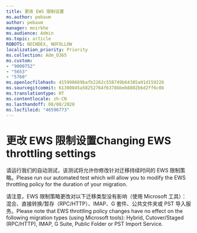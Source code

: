```yaml
---
title: 更改 EWS 限制设置
ms.author: pebaum
author: pebaum
manager: mnirkhe
ms.audience: Admin
ms.topic: article
ROBOTS: NOINDEX, NOFOLLOW
localization_priority: Priority
ms.collection: Adm_O365
ms.custom:
- "9000752"
- "5653"
- "5760"
ms.openlocfilehash: 415990669bafb2262c558749b64385a91d159226
ms.sourcegitcommit: 61308045a58252764f6378bbeb8802b6d2ff6c0b
ms.translationtype: HT
ms.contentlocale: zh-CN
ms.lasthandoff: 08/08/2020
ms.locfileid: "46596773"
---
```

# <a name="changing-ews-throttling-settings"></a><span data-ttu-id="4b693-102">更改 EWS 限制设置</span><span class="sxs-lookup"><span data-stu-id="4b693-102">Changing EWS throttling settings</span></span>

<span data-ttu-id="4b693-103">请运行我们的自动测试，该测试将允许你修改针对迁移持续时间的 EWS 限制策略。</span><span class="sxs-lookup"><span data-stu-id="4b693-103">Please run our automated test which will allow you to modify the EWS throttling policy for the duration of your migration.</span></span>

<span data-ttu-id="4b693-104">请注意，EWS 限制策略更改对以下迁移类型没有影响（使用 Microsoft 工具）：混合、直接转换/暂存（RPC/HTTP）、IMAP、G 套件、公共文件夹或 PST 导入服务。</span><span class="sxs-lookup"><span data-stu-id="4b693-104">Please note that EWS throttling policy changes have no effect on the following migration types (using Microsoft tools): Hybrid, Cutover/Staged (RPC/HTTP), IMAP, G Suite, Public Folder or PST Import Service.</span></span>